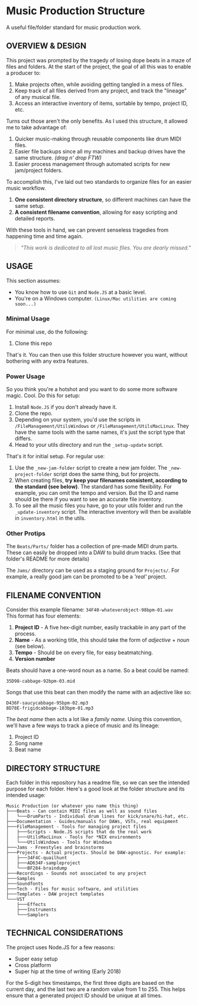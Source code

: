 # Music Production Structure

A useful file/folder standard for music production work.

## OVERVIEW & DESIGN

This project was prompted by the tragedy of losing dope beats in a maze of files and folders. At the start of the project, the goal of all this was to enable a producer to:

1. Make projects often, while avoiding getting tangled in a mess of files.
1. Keep track of all files derived from any project, and track the "lineage" of any musical file.
1. Access an interactive inventory of items, sortable by tempo, project ID, etc.

Turns out those aren't the only benefits. As I used this structure, it allowed me to take advantage of:

1. Quicker music-making through reusable components like drum MIDI files.
1. Easier file backups since all my machines and backup drives have the same structure. _(drag n' drop FTW)_
1. Easier process management through automated scripts for new jam/project folders.

To accomplish this, I've laid out two standards to organize files for an easier music workflow.

1. **One consistent directory structure**, so different machines can have the same setup.
1. **A consistent filename convention**, allowing for easy scripting and detailed reports.

With these tools in hand, we can prevent senseless tragedies from happening time and time again.

> _"This work is dedicated to all lost music files. You are dearly missed."_

## USAGE

This section assumes:

- You know how to use `Git` and `Node.JS` at a basic level.
- You're on a Windows computer. `(Linux/Mac utilities are coming soon...)`

### Minimal Usage

For minimal use, do the following:

1. Clone this repo

That's it. You can then use this folder structure however you want, without bothering with any extra features.

### Power Usage

So you think you're a hotshot and you want to do some more software magic. Cool. Do this for setup:

1. Install `Node.JS` if you don't already have it.
1. Clone the repo.
1. Depending on your system, you'd use the scripts in `/FileManagement/UtilsWindows` or `/FileManagement/UtilsMacLinux`. They have the same tools with the same names, it's just the script type that differs.
1. Head to your utils directory and run the `_setup-update` script.

That's it for initial setup. For regular use:

1. Use the `_new-jam-folder` script to create a new jam folder. The `_new-project-folder` script does the same thing, but for projects.
1. When creating files, **try keep your filenames consistent, according to the standard (see below)**. The standard has some flexibility. For example, you can omit the tempo and version. But the ID and name should be there if you want to see an accurate file inventory.
1. To see all the music files you have, go to your utils folder and run the `_update-inventory` script. The interactive inventory will then be available in `inventory.html` in the utils.

### Other Protips

The `Beats/Parts/` folder has a collection of pre-made MIDI drum parts. These can easily be dropped into a DAW to build drum tracks. (See that folder's README for more details)

The `Jams/` directory can be used as a staging ground for `Projects/`. For example, a really good jam can be promoted to be a _'real'_ project.

## FILENAME CONVENTION

Consider this example filename: `34F40-whateverobject-98bpm-01.wav`    
This format has four elements:

1. **Project ID** - A five hex-digit number, easily trackable in any part of the process.
1. **Name** - As a working title, this should take the form of _adjective_ + _noun_ (see below).
1. **Tempo** - Should be on every file, for easy beatmatching.
1. **Version number**

Beats should have a one-word noun as a name. So a beat could be named:

`35D98-cabbage-92bpm-03.mid`

Songs that use this beat can then modify the name with an adjective like so:

`D436F-saucycabbage-95bpm-02.mp3`   
`8D78E-frigidcabbage-103bpm-01.mp3`

The _beat name_ then acts a lot like a _family name_. Using this convention, we'll have a few ways to track a piece of music and its lineage:

1. Project ID
1. Song name
1. Beat name

## DIRECTORY STRUCTURE

Each folder in this repository has a readme file, so we can see the intended purpose for each folder. Here's a good look at the folder structure and its intended usage:

```
Music Production (or whatever you name this thing)
├───Beats - Can contain MIDI files as well as sound files
│   └───DrumParts - Individual drum lines for kick/snare/hi-hat, etc.
├───Documentation - Guides/manuals for DAWs, VSTs, real equipment
├───FileManagement - Tools for managing project files
│   ├───Scripts - Node.JS scripts that do the real work
│   ├───UtilsMacLinux - Tools for *NIX environments
│   └───UtilsWindows - Tools for Windows
├───Jams - Freestyles and brainstorms
├───Projects - Actual projects. Should be DAW-agnostic. For example:
│   ├───34F4C-quailhunt
│   ├───AD634F-sampleproject
│   └───BF284-braindump
├───Recordings - Sounds not associated to any project
├───Samples
├───Soundfonts
├───Tech - Files for music software, and utilities
├───Templates - DAW project templates
└───VST
    ├───Effects
    ├───Instruments
    └───Samplers
```

## TECHNICAL CONSIDERATIONS

The project uses Node.JS for a few reasons:

- Super easy setup
- Cross platform
- Super hip at the time of writing (Early 2018)

For the 5-digit hex timestamps, the first three digits are based on the current day, and the last two are a random value from 1 to 255. This helps ensure that a generated project ID should be unique at all times.
